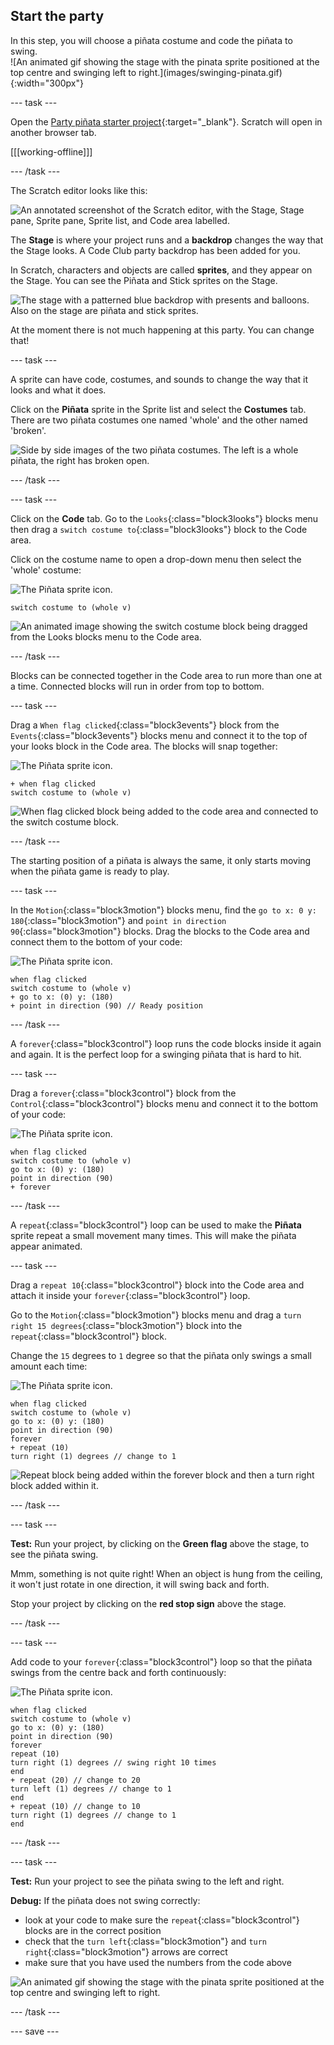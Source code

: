 ## Start the party

<div style="display: flex; flex-wrap: wrap">
<div style="flex-basis: 200px; flex-grow: 1; margin-right: 15px;">
In this step, you will choose a piñata costume and code the piñata to swing.
</div>
<div>
![An animated gif showing the stage with the pinata sprite positioned at the top centre and swinging left to right.](images/swinging-pinata.gif){:width="300px"}
</div>
</div>

--- task ---

Open the [Party piñata starter project](https://scratch.mit.edu/projects/653082997/editor){:target="_blank"}. Scratch will open in another browser tab.

[[[working-offline]]]

--- /task ---

The Scratch editor looks like this:

![An annotated screenshot of the Scratch editor, with the Stage, Stage pane, Sprite pane, Sprite list, and Code area labelled.](images/scratch-interface.png)

The **Stage** is where your project runs and a **backdrop** changes the way that the Stage looks. A Code Club party backdrop has been added for you. 

In Scratch, characters and objects are called **sprites**, and they appear on the Stage. You can see the Piñata and Stick sprites on the Stage.

![The stage with a patterned blue backdrop with presents and balloons. Also on the stage are piñata and stick sprites.](images/backdrop-and-sprites.png)

At the moment there is not much happening at this party. You can change that! 

--- task ---

A sprite can have code, costumes, and sounds to change the way that it looks and what it does.

Click on the **Piñata** sprite in the Sprite list and select the **Costumes** tab. There are two piñata costumes one named 'whole' and the other named 'broken'. 

![Side by side images of the two piñata costumes. The left is a whole piñata, the right has broken open.](images/pinata-costumes.png)

--- /task ---

--- task ---

Click on the **Code** tab. Go to the `Looks`{:class="block3looks"} blocks menu then drag a `switch costume to`{:class="block3looks"} block to the Code area. 

Click on the costume name to open a drop-down menu then select the 'whole' costume:

![The Piñata sprite icon.](images/pinata-sprite.png)

```blocks3
switch costume to (whole v) 
```

![An animated image showing the switch costume block being dragged from the Looks blocks menu to the Code area.](images/switch-costume.gif)

--- /task ---

Blocks can be connected together in the Code area to run more than one at a time. Connected blocks will run in order from top to bottom.

--- task ---

Drag a `When flag clicked`{:class="block3events"} block from the `Events`{:class="block3events"} blocks menu and connect it to the top of your looks block in the Code area. The blocks will snap together:

![The Piñata sprite icon.](images/pinata-sprite.png)

```blocks3
+ when flag clicked
switch costume to (whole v)
```
![When flag clicked block being added to the code area and connected to the switch costume block.](images/add-flag-clicked.gif)

--- /task ---

The starting position of a piñata is always the same, it only starts moving when the piñata game is ready to play. 

--- task ---

In the `Motion`{:class="block3motion"} blocks menu, find the `go to x: 0 y: 180`{:class="block3motion"} and  `point in direction 90`{:class="block3motion"} blocks. Drag the blocks to the Code area and connect them to the bottom of your code:

![The Piñata sprite icon.](images/pinata-sprite.png)

```blocks3
when flag clicked
switch costume to (whole v)
+ go to x: (0) y: (180)
+ point in direction (90) // Ready position
```

--- /task ---

A `forever`{:class="block3control"} loop runs the code blocks inside it again and again. It is the perfect loop for a swinging piñata that is hard to hit.

--- task ---

Drag a `forever`{:class="block3control"} block from the `Control`{:class="block3control"} blocks menu and connect it to the bottom of your code:

![The Piñata sprite icon.](images/pinata-sprite.png)

```blocks3
when flag clicked
switch costume to (whole v)
go to x: (0) y: (180)
point in direction (90)
+ forever
```

--- /task ---

A `repeat`{:class="block3control"} loop can be used to make the **Piñata** sprite repeat a small movement many times. This will make the piñata appear animated.

--- task ---

Drag a `repeat 10`{:class="block3control"} block into the Code area and attach it inside your `forever`{:class="block3control"} loop. 

Go to the `Motion`{:class="block3motion"} blocks menu and drag a `turn right 15 degrees`{:class="block3motion"} block into the `repeat`{:class="block3control"} block. 

Change the `15` degrees to `1` degree so that the piñata only swings a small amount each time:

![The Piñata sprite icon.](images/pinata-sprite.png)

```blocks3
when flag clicked
switch costume to (whole v)
go to x: (0) y: (180)
point in direction (90)
forever
+ repeat (10) 
turn right (1) degrees // change to 1
```
![Repeat block being added within the forever block and then a turn right block added within it.](images/add-repeat.gif)

--- /task ---

--- task ---

**Test:** Run your project, by clicking on the **Green flag** above the stage, to see the piñata swing. 

Mmm, something is not quite right! When an object is hung from the ceiling, it won't just rotate in one direction, it will swing back and forth. 

Stop your project by clicking on the **red stop sign** above the stage.

--- /task ---

--- task ---

Add code to your `forever`{:class="block3control"} loop so that the piñata swings from the centre back and forth continuously:

![The Piñata sprite icon.](images/pinata-sprite.png)

```blocks3
when flag clicked
switch costume to (whole v)
go to x: (0) y: (180)
point in direction (90)
forever
repeat (10)
turn right (1) degrees // swing right 10 times
end
+ repeat (20) // change to 20
turn left (1) degrees // change to 1
end
+ repeat (10) // change to 10
turn right (1) degrees // change to 1
end
```

--- /task ---

--- task ---

**Test:** Run your project to see the piñata swing to the left and right. 

**Debug:** If the piñata does not swing correctly: 
+ look at your code to make sure the `repeat`{:class="block3control"} blocks are in the correct position
+ check that the `turn left`{:class="block3motion"} and `turn right`{:class="block3motion"} arrows are correct
+ make sure that you have used the numbers from the code above

![An animated gif showing the stage with the pinata sprite positioned at the top centre and swinging left to right.](images/swinging-pinata.gif)

--- /task ---

--- save ---

